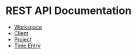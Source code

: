 # REST API Documentation

- [Workspace](REST%20API%20Entities/Workspace.md)
- [Client](REST%20API%20Entities/Client.md)
- [Project](REST%20API%20Entities/Project.md)
- [Time Entry](REST%20API%20Entities/Time%20Entry.md)
